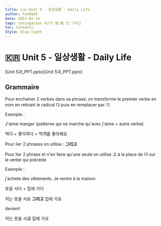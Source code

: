 ```yaml
---
title: 🇰🇷 Unit 5 - 일상생활 - Daily Life
author: FoxMaSk
date: 2021-02-14
tags: conjugaison 이/가 을/를 안 그리고
toc: Contents
Style: blue-light
---
```


# 🇰🇷 Unit 5 - 일상생활 - Daily Life

[Unit 5과_PPT.pptx](Unit 5과_PPT.pptx) 

## Grammaire



Pour enchainer 2 verbes dans sa phrase, on transforme le premier verbe en nom en retirant le radical 다 puis en remplacer par 기



Exemple :

J'aime manger  (patterne qui ne marche qu'avec j'aime + autre verbe)

먹다 + 좋아하다 = 먹**기**를 좋아해요



Pour lier 2 phrases on utilise : **그리고**

Pour lier 2 phrase et n'en faire qu'une seule on utilise 고 à la place de 다 sur le verbe qui précède 



Exemple :

j'achete des vêtements. Je rentre à la maison

옷을 사다 + 집에 가다

저는 옷을 사요 **그리고** 집에 가요

devient

저는 옷을 사**고** 집에 가요